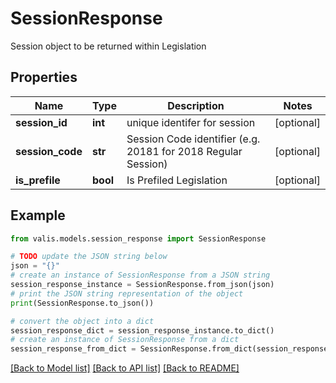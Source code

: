 # SessionResponse

Session object to be returned within Legislation

## Properties

Name | Type | Description | Notes
------------ | ------------- | ------------- | -------------
**session_id** | **int** | unique identifer for session | [optional] 
**session_code** | **str** | Session Code identifier (e.g. 20181 for 2018 Regular Session) | [optional] 
**is_prefile** | **bool** | Is Prefiled Legislation | [optional] 

## Example

```python
from valis.models.session_response import SessionResponse

# TODO update the JSON string below
json = "{}"
# create an instance of SessionResponse from a JSON string
session_response_instance = SessionResponse.from_json(json)
# print the JSON string representation of the object
print(SessionResponse.to_json())

# convert the object into a dict
session_response_dict = session_response_instance.to_dict()
# create an instance of SessionResponse from a dict
session_response_from_dict = SessionResponse.from_dict(session_response_dict)
```
[[Back to Model list]](../README.md#documentation-for-models) [[Back to API list]](../README.md#documentation-for-api-endpoints) [[Back to README]](../README.md)


